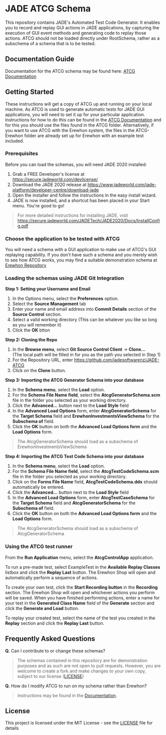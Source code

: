 # JADE ATCG Schema
This repository contains JADE's Automated Test Code Generator. It enables you to record and replay GUI actions in JADE applications, by capturing the execution of GUI event methods and generating code to replay those actions.
ATCG should not be loaded directly under RootSchema, rather as a subschema of a schema that is to be tested.

## Documentation Guide
Documentation for the ATCG schema may be found here: <a href="https://secure.jadeworld.com/JADETech/JADE2020/Docs/ATCGRef.pdf">ATCG Documentation</a>

## Getting Started
These instructions will get a copy of ATCG up and running on your local machine. As ATCG is used to generate automatic tests for JADE GUI applications, you will need to set it up for your particular application. Instructions for how to do this can be found in the <a href="https://secure.jadeworld.com/JADETech/JADE2020/Docs/ATCGRef.pdf">ATCG Documentation</a> and for this you should use the files found in the ATCG folder. Alternatively, if you want to use ATCG with the Erewhon system, the files in the ATCG-Erewhon folder are already set up for Erewhon with an example test included.

### Prerequisites

Before you can load the schemas, you will need JADE 2020 installed:

1. Grab a FREE Developer's license at https://secure.jadeworld.com/devlicense/
2. Download the JADE 2020 release at https://www.jadeworld.com/jade-platform/developer-centre/download-jade 
3. Open the installer and follow the instructions in the easy install wizard.
4. JADE is now installed, and a shortcut has been placed in your Start menu. You're good to go!

> For more detailed instructions for installing JADE, visit https://secure.jadeworld.com/JADETech/JADE2020/Docs/InstallConfig.pdf

### Choose the application to be tested with ATCG

You will need a schema with a GUI application to make use of ATCG's GUI replaying capability. If you don't have such a schema and you merely wish to see how ATCG works, you may find a suitable demonstration schema at <a href="https://github.com/jadesoftwarenz/JADE-Erewhon">Erewhon Repository</a>

### Loading the schemas using JADE Git Integration

**Step 1: Setting your Username and Email**

1. In the Options menu, select the **Preferences** option.
2. Select the **Source Management** tab
3. Enter your name and email address into **Commit Details** section of the **Source Control** section.
4. Select a valid working directory (This can be whatever you like so long as you will remember it)
5. Click the **OK** btton

**Step 2: Cloning the Repo**

1. In the **Browse menu**, select **Git Source Control Client** -> **Clone…**  
(The local path will be filled in for you as the path you selected in Step 1)
2. For the Repository URL, enter https://github.com/jadesoftwarenz/JADE-ATCG
3. Click on the **Clone** button.

**Step 3: Importing the ATCG Generator Schema into your database**

1. In the **Schema menu**, select the **Load** option.
2. For the **Schema File Name field**, select the **AtcgGeneratorSchema.scm** file in the folder you selected as your working directory.
3. Click the **Advanced...** button next to the **Load Style** field
4. In the **Advanced Load Options** form, enter **AtcgGeneratorSchema** for the **Target Schema** field and **ErewhonInvestmentsViewSchema** for the **Subschema of** field.
5. Click the **OK** button on both the **Advanced Load Options form** and the **Load Options** form.

> The AtcgGeneratorSchema should load as a subschema of ErewhonInvestmentsViewSchema

**Step 4: Importing the ATCG Test Code Schema into your database**

1. In the **Schema menu**, select the **Load** option.
2. For the **Schema File Name field**, select the **AtcgTestCodeSchema.scm** file in the folder you selected as your working directory.
3. Click on the **Forms File Name** field, **AtcgTestCodeSchema.ddx** should automatically be entered.
4. Click the **Advanced...** button next to the **Load Style** field
5. In the **Advanced Load Options** form, enter **AtcgTestCaseSchema** for the **Target Schema** field and **AtcgGeneratorSchema** for the **Subschema of** field.
6. Click the **OK** button on both the **Advanced Load Options form** and the **Load Options** form.

> The AtcgGeneratorSchema should load as a subschema of AtcgGeneratorSchema

### Using the ATCG test runner
From the **Run Application** menu, select the **AtcgControlApp** application.

To run a pre-made test, select ExampleTest in the **Available Replay Classes** listbox and click the **Replay Last** button. The Erewhon  Shop will open and automatically perform a sequence of actions.

To create your own test, click the **Start Recording button** in the **Recording** section. The Erewhon Shop will open and whichever actions you perform will be saved. When you have finished performing actions, enter a name for your test in the **Generated Class Name** field of the **Generate** section and click the **Generate and Load** button.

To replay your created test, select the name of the test you created in the **Replay** section and click the **Replay Last** button.

## Frequently Asked Questions
**Q.** Can I contribute to or change these schemas?
> The schemas contained in this repository are for demonstration purposes and as such are not open to pull requests. However, you are welcome to create a fork and make changes to your own copy, subject to our license ([LICENSE](LICENSE))

**Q.** How do I modify ATCG to run on my schema rather than Erewhon?
> Instructions may be found in the <a href="https://secure.jadeworld.com/JADETech/JADE2020/Docs/ATCGRef.pdf">Documentation</a>.

## License

This project is licensed under the MIT License - see the [LICENSE](LICENSE) file for details
